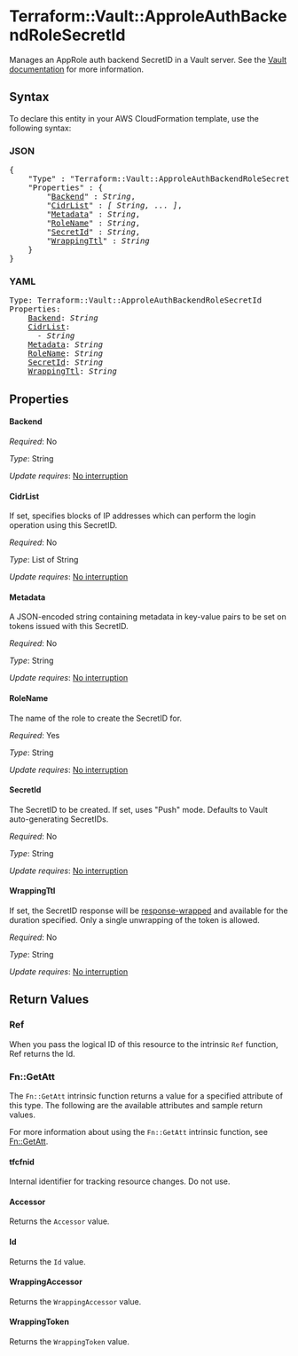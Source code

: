 # Terraform::Vault::ApproleAuthBackendRoleSecretId

Manages an AppRole auth backend SecretID in a Vault server. See the [Vault
documentation](https://www.vaultproject.io/docs/auth/approle.html) for more
information.

## Syntax

To declare this entity in your AWS CloudFormation template, use the following syntax:

### JSON

<pre>
{
    "Type" : "Terraform::Vault::ApproleAuthBackendRoleSecretId",
    "Properties" : {
        "<a href="#backend" title="Backend">Backend</a>" : <i>String</i>,
        "<a href="#cidrlist" title="CidrList">CidrList</a>" : <i>[ String, ... ]</i>,
        "<a href="#metadata" title="Metadata">Metadata</a>" : <i>String</i>,
        "<a href="#rolename" title="RoleName">RoleName</a>" : <i>String</i>,
        "<a href="#secretid" title="SecretId">SecretId</a>" : <i>String</i>,
        "<a href="#wrappingttl" title="WrappingTtl">WrappingTtl</a>" : <i>String</i>
    }
}
</pre>

### YAML

<pre>
Type: Terraform::Vault::ApproleAuthBackendRoleSecretId
Properties:
    <a href="#backend" title="Backend">Backend</a>: <i>String</i>
    <a href="#cidrlist" title="CidrList">CidrList</a>: <i>
      - String</i>
    <a href="#metadata" title="Metadata">Metadata</a>: <i>String</i>
    <a href="#rolename" title="RoleName">RoleName</a>: <i>String</i>
    <a href="#secretid" title="SecretId">SecretId</a>: <i>String</i>
    <a href="#wrappingttl" title="WrappingTtl">WrappingTtl</a>: <i>String</i>
</pre>

## Properties

#### Backend

_Required_: No

_Type_: String

_Update requires_: [No interruption](https://docs.aws.amazon.com/AWSCloudFormation/latest/UserGuide/using-cfn-updating-stacks-update-behaviors.html#update-no-interrupt)

#### CidrList

If set, specifies blocks of IP addresses which can
perform the login operation using this SecretID.

_Required_: No

_Type_: List of String

_Update requires_: [No interruption](https://docs.aws.amazon.com/AWSCloudFormation/latest/UserGuide/using-cfn-updating-stacks-update-behaviors.html#update-no-interrupt)

#### Metadata

A JSON-encoded string containing metadata in
key-value pairs to be set on tokens issued with this SecretID.

_Required_: No

_Type_: String

_Update requires_: [No interruption](https://docs.aws.amazon.com/AWSCloudFormation/latest/UserGuide/using-cfn-updating-stacks-update-behaviors.html#update-no-interrupt)

#### RoleName

The name of the role to create the SecretID for.

_Required_: Yes

_Type_: String

_Update requires_: [No interruption](https://docs.aws.amazon.com/AWSCloudFormation/latest/UserGuide/using-cfn-updating-stacks-update-behaviors.html#update-no-interrupt)

#### SecretId

The SecretID to be created. If set, uses "Push"
mode.  Defaults to Vault auto-generating SecretIDs.

_Required_: No

_Type_: String

_Update requires_: [No interruption](https://docs.aws.amazon.com/AWSCloudFormation/latest/UserGuide/using-cfn-updating-stacks-update-behaviors.html#update-no-interrupt)

#### WrappingTtl

If set, the SecretID response will be
[response-wrapped](https://www.vaultproject.io/docs/concepts/response-wrapping.html)
and available for the duration specified. Only a single unwrapping of the
token is allowed.

_Required_: No

_Type_: String

_Update requires_: [No interruption](https://docs.aws.amazon.com/AWSCloudFormation/latest/UserGuide/using-cfn-updating-stacks-update-behaviors.html#update-no-interrupt)

## Return Values

### Ref

When you pass the logical ID of this resource to the intrinsic `Ref` function, Ref returns the Id.

### Fn::GetAtt

The `Fn::GetAtt` intrinsic function returns a value for a specified attribute of this type. The following are the available attributes and sample return values.

For more information about using the `Fn::GetAtt` intrinsic function, see [Fn::GetAtt](https://docs.aws.amazon.com/AWSCloudFormation/latest/UserGuide/intrinsic-function-reference-getatt.html).

#### tfcfnid

Internal identifier for tracking resource changes. Do not use.

#### Accessor

Returns the <code>Accessor</code> value.

#### Id

Returns the <code>Id</code> value.

#### WrappingAccessor

Returns the <code>WrappingAccessor</code> value.

#### WrappingToken

Returns the <code>WrappingToken</code> value.

